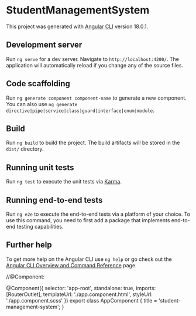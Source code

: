 # StudentManagementSystem

This project was generated with [Angular CLI](https://github.com/angular/angular-cli) version 18.0.1.

## Development server

Run `ng serve` for a dev server. Navigate to `http://localhost:4200/`. The application will automatically reload if you change any of the source files.

## Code scaffolding

Run `ng generate component component-name` to generate a new component. You can also use `ng generate directive|pipe|service|class|guard|interface|enum|module`.

## Build

Run `ng build` to build the project. The build artifacts will be stored in the `dist/` directory.

## Running unit tests

Run `ng test` to execute the unit tests via [Karma](https://karma-runner.github.io).

## Running end-to-end tests

Run `ng e2e` to execute the end-to-end tests via a platform of your choice. To use this command, you need to first add a package that implements end-to-end testing capabilities.

## Further help

To get more help on the Angular CLI use `ng help` or go check out the [Angular CLI Overview and Command Reference](https://angular.dev/tools/cli) page.


<!--* Notes -->
<!--** created new SMS project using = ng new student-management system -->

//@Component:
<!--*Ha component ek class jo paryant tyala @component navacha decorator lagat nh toparyant.-->
<!--*Component chya aat asto tya data la metadata ashe mhnto. -->
<!--*  -->

@Component({
  selector: 'app-root', <!--*Jehva pn ha component use kraycha asel teha  apn ha selector use krnar HTML madhe -->
  standalone: true, <!--*Ha component ekta ahe yala konachi grj nh kinhva to kontya dusrya component vr depend nh -->
  imports: [RouterOutlet],<!--*jehva pn new component bnvnar tyala aplyla ethe import krav lagel tya shivay to RUN honar nh  -->
  templateUrl: './app.component.html',<!--*HTML PATH  -->
  styleUrl: './app.component.scss'<!--*CSS PATH  -->
})
export class AppComponent {
  title = 'student-management-system';
}